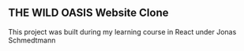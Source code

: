 ## THE WILD OASIS Website Clone 
This project was built during my learning course in React under Jonas Schmedtmann
